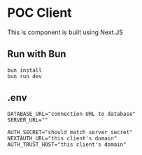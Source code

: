 # POC Client
This is component is built using Next.JS

## Run with Bun
```console
bun install
bun run dev
```

## .env
```env
DATABASE_URL="connection URL to database"
SERVER_URL=""

AUTH_SECRET="should match server secret"
NEXTAUTH_URL="this client's domain"
AUTH_TRUST_HOST="this client's domain"
```